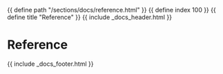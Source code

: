 {{ define path "/sections/docs/reference.html" }}
{{ define index 100 }}
{{ define title "Reference" }}
{{ include _docs_header.html }}

# Reference


{{ include _docs_footer.html }}
